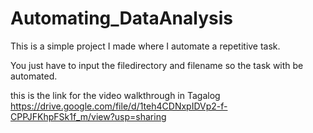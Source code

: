 # Automating_DataAnalysis
This is a simple project I made where I automate a repetitive task.

You just have to input the filedirectory and filename so the task with be automated.

this is the link for the video walkthrough in Tagalog
https://drive.google.com/file/d/1teh4CDNxpIDVp2-f-CPPJFKhpFSk1f_m/view?usp=sharing
